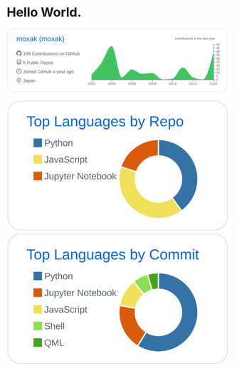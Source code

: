 # Hello World.

[![](https://raw.githubusercontent.com/moxak/moxak/master/profile-summary-card-output/github/0-profile-details.svg)](https://github.com/vn7n24fzkq/github-profile-summary-cards)

[![](https://raw.githubusercontent.com/moxak/moxak/master/profile-summary-card-output/github/1-repos-per-language.svg)](https://github.com/vn7n24fzkq/github-profile-summary-cards)
[![](https://raw.githubusercontent.com/moxak/moxak/master/profile-summary-card-output/github/2-most-commit-language.svg)](https://github.com/vn7n24fzkq/github-profile-summary-cards)